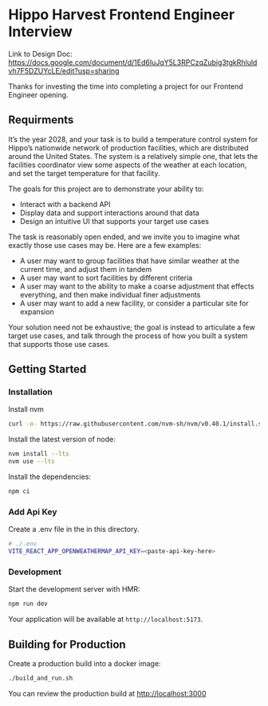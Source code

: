 
# Hippo Harvest Frontend Engineer Interview

Link to Design Doc: https://docs.google.com/document/d/1Ed6IuJqY5L3RPCzqZubig3tgkRhluldvh7F5DZUYcLE/edit?usp=sharing

Thanks for investing the time into completing a project for our Frontend Engineer opening.

## Requirments

It’s the year 2028, and your task is to build a temperature control system for Hippo’s nationwide network of production facilities, which are distributed around the United States. The system is a relatively simple one, that lets the facilities coordinator view some aspects of the weather at each location, and set the target temperature for that facility.

The goals for this project are to demonstrate your ability to:

* Interact with a backend API
* Display data and support interactions around that data
* Design an intuitive UI that supports your target use cases

The task is reasonably open ended, and we invite you to imagine what exactly those use cases may be. Here are a few examples:

* A user may want to group facilities that have similar weather at the current time, and adjust them in tandem
* A user may want to sort facilities by different criteria
* A user may want to the ability to make a coarse adjustment that effects everything, and then make individual finer adjustments
* A user may want to add a new facility, or consider a particular site for expansion

Your solution need not be exhaustive; the goal is instead to articulate a few target use cases, and talk through the process of how you built a system that supports those use cases.

## Getting Started

### Installation

Install nvm

```bash
curl -o- https://raw.githubusercontent.com/nvm-sh/nvm/v0.40.1/install.sh | bash
```

Install the latest version of node:

```bash
nvm install --lts
nvm use --lts
```

Install the dependencies:

```bash
npm ci
```

### Add Api Key

Create a .env file in the in this directory.

```bash
# ./.env
VITE_REACT_APP_OPENWEATHERMAP_API_KEY=<paste-api-key-here>
```

### Development

Start the development server with HMR:

```bash
npm run dev
```

Your application will be available at `http://localhost:5173`.

## Building for Production

Create a production build into a docker image:

```bash
./build_and_run.sh
```

You can review the production build at <http://localhost:3000>
